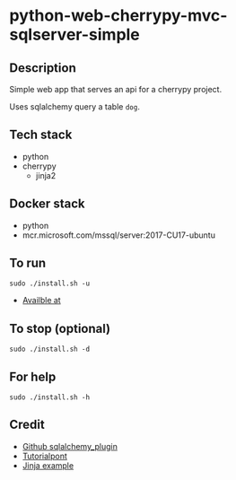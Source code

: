 # python-web-cherrypy-mvc-sqlserver-simple

## Description
Simple web app that serves an api
for a cherrypy project.

Uses sqlalchemy query a table `dog`.

## Tech stack
- python
- cherrypy
  - jinja2

## Docker stack
- python
- mcr.microsoft.com/mssql/server:2017-CU17-ubuntu

## To run
`sudo ./install.sh -u`
- [Availble at](http://localhost)

## To stop (optional)
`sudo ./install.sh -d`

## For help
`sudo ./install.sh -h`

## Credit
- [Github sqlalchemy_plugin](https://github.com/ionrock/cherrypy-sqlalchemy/blob/master/example.py)
- [Tutorialpont](https://www.tutorialspoint.com/cherrypy/cherrypy_quick_guide.htm)
- [Jinja example](https://simpletutorials.com/c/cherrypy/anvjhz8q/mvc-with-cherrypy-and-jinja2)
